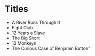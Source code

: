 # Titles

- A River Runs Through It
- Fight Club
- 12 Years a Slave
- The Big Short
- 12 Monkeys
- The Curious Case of Benjamin Button" 
